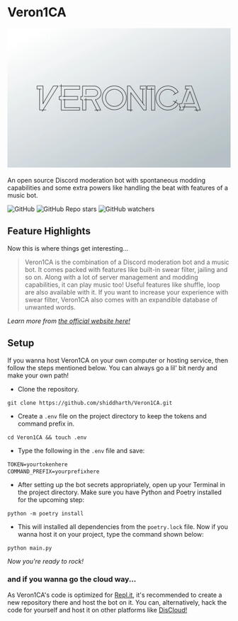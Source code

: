# Veron1CA
<img src="readme_assets/asset1.webp"><br><br>
An open source Discord moderation bot with spontaneous modding capabilities and some extra powers like handling the beat with features of a music bot.

![GitHub](https://img.shields.io/github/license/shiddharth/Veron1CA?color=blue&style=for-the-badge)
![GitHub Repo stars](https://img.shields.io/github/stars/shiddharth/Veron1CA?color=blue&style=for-the-badge)
![GitHub watchers](https://img.shields.io/github/watchers/shiddharth/Veron1CA?color=blue&style=for-the-badge)

## Feature Highlights
Now this is where things get interesting...
<blockquote>
Veron1CA is the combination of a Discord moderation bot and a music bot. It comes packed with features like built-in swear filter, jailing and so on. Along with a lot of server management and modding capabilities, it can play music too! Useful features like shuffle, loop are also available with it. If you want to increase your experience with swear filter, Veron1CA also comes with an expandible database of unwanted words.
</blockquote>

<i>Learn more from [the official website here!](https://shiddharth.github.io/Veron1CA)</i>

## Setup
If you wanna host Veron1CA on your own computer or hosting service, then follow the steps mentioned below. You can always go a lil' bit nerdy and make your own path!
* Clone the repository.
```
git clone https://github.com/shiddharth/Veron1CA.git
```
* Create a `.env` file on the project directory to keep the tokens and command prefix in.
```
cd Veron1CA && touch .env
```
* Type the following in the `.env` file and save:
```
TOKEN=yourtokenhere
COMMAND_PREFIX=yourprefixhere
```
* After setting up the bot secrets appropriately, open up your Terminal in the project directory. Make sure you have Python and Poetry installed for the upcoming step:
```
python -m poetry install
```
* This will installed all dependencies from the `poetry.lock` file. Now if you wanna host it on your project, type the command shown below:
```
python main.py
```

<i>Now you're ready to rock!</i>

### and if you wanna go the cloud way...
As Veron1CA's code is optimized for [Repl.it](https://repl.it), it's recommended to create a new repository there and host the bot on it. You can, alternatively, hack the code for yourself and host it on other platforms like [DisCloud!](https://discloudbot.com/)
